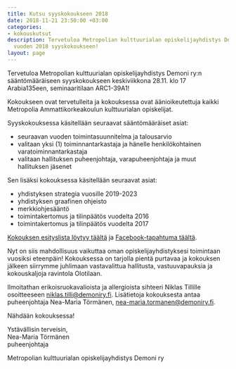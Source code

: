 ```yaml
---
title: Kutsu syyskokoukseen 2018
date: 2018-11-21 23:50:00 +03:00
categories:
- kokouskutsut
description: Tervetuloa Metropolian kulttuurialan opiskelijayhdistys Demoni ry:n yhdistyksen
  vuoden 2018 syyskokoukseen!
layout: page
---
```


Tervetuloa Metropolian kulttuurialan opiskelijayhdistys Demoni ry:n sääntömääräiseen syyskokoukseen keskiviikkona 28.11. klo 17 Arabia135een, seminaaritilaan ARC1-39A1! 

Kokoukseen ovat tervetulleita ja kokouksessa ovat äänioikeutettuja kaikki Metropolia Ammattikorkeakoulun kulttuurialan opiskelijat.

Syyskokouksessa käsitellään seuraavat sääntömääräiset asiat:

- seuraavan vuoden toimintasuunnitelma ja talousarvio
- valitaan yksi (1) toiminnantarkastaja ja hänelle henkilökohtainen varatoiminnantarkastaja
- valitaan hallituksen puheenjohtaja, varapuheenjohtaja ja muut hallituksen jäsenet

Sen lisäksi kokouksessa käsitellään seuraavat asiat:

- yhdistyksen strategia vuosille 2019-2023
- yhdistyksen graafinen ohjeisto
- merkkiohjesääntö
- toimintakertomus ja tilinpäätös vuodelta 2016
- toimintakertomus ja tilinpäätös vuodelta 2017

[Kokouksen esityslista löytyy täältä](https://drive.google.com/open?id=1Xo7ncpqm9yw_3aFITmLdI3Ry-WR5SBSf) ja [Facebook-tapahtuma täältä](https://web.facebook.com/events/1968076853492781/).

Nyt on siis mahdollisuus vaikuttaa oman opiskelijayhdistyksesi toimintaan vuosiksi eteenpäin! Kokouksessa on tarjolla pientä purtavaa ja kokouksen jälkeen siirrymme juhlimaan vastavalittua hallitusta, vastuuvapauksia ja kokouskaljoja ravintola Olotilaan.

Ilmoitathan erikoisruokavalioista ja allergioista sihteeri Niklas Tillille osoitteeseen niklas.tilli@demoniry.fi. Lisätietoja kokouksesta antaa puheenjohtaja Nea-Maria Törmänen, nea-maria.tormanen@demoniry.fi.

Nähdään kokouksessa!

Ystävällisin terveisin,<br>
Nea-Maria Törmänen<br>
puheenjohtaja<br>

<!-- Yllä mainittu henkilö pakotti Akseli Nurmion laittamaan tämän esityslistan inter-netsiin Janne Leväseltä anastetulla tietokoneella 15 minuuttia ennen laittoman syyskokouksen syntyä 21.11.2018 klo 23.45 Ravintola Hemingway'sissa Hietalahden torin tuntumassa. -->
Metropolian kulttuurialan opiskelijayhdistys Demoni ry<br>
